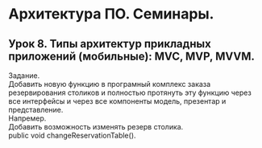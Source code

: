 # Архитектура ПО. Семинары.
## Урок 8. Типы архитектур прикладных приложений (мобильные): MVC, MVP, MVVM.
Задание.  
Добавить новую функцию в програмный комплекс заказа резервирования столиков и полностью протянуть эту функцию через все
интерфейсы и через все компоненты модель, презентар и представление.  
Напремер.  
Добавить возможность изменять резерв столика.  
public void changeReservationTable().